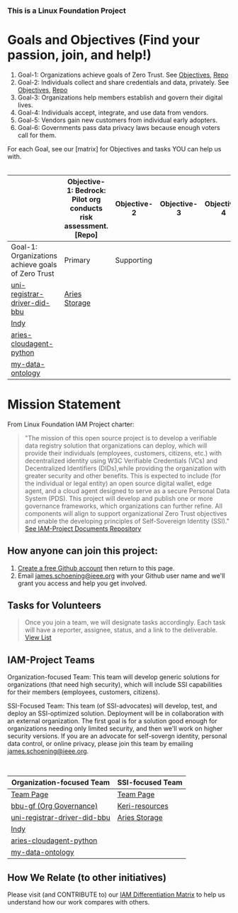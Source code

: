 ### This is a Linux Foundation Project
# Goals and Objectives (Find your passion, join, and help!)
1. Goal-1: Organizations achieve goals of Zero Trust. See [Objectives](), [Repo](https://github.com/I-AM-project/bbu-gf)
2. Goal-2: Individuals collect and share credentials and data, privately. See [Objectives](), [Repo]() 
3. Goal-3: Organizations help members establish and govern their digital lives.
4. Goal-4: Individuals accept, integrate, and use data from vendors.
5. Goal-5: Vendors gain new customers from individual early adopters.
6. Goal-6: Governments pass data privacy laws because enough voters call for them. 

For each Goal, see our [matrix] for Objectives and tasks YOU can help us with.   
<br/>

|  | Objective-1: Bedrock: Pilot org conducts risk assessment. [Repo]  | Objective-2 | Objective-3 | Objective-4 | Objective-5 | Objective-6 |
| -------------------- | -------------| ----------|  ----------| ----------| ----------| ----------|
| Goal-1: Organizations achieve goals of Zero Trust | Primary | Supporting |
| [uni-registrar-driver-did-bbu](https://github.com/I-AM-project/uni-registrar-driver-did-bbu)|[Aries Storage](https://github.com/I-AM-project/Aries-storage)             |
|  [Indy](https://github.com/I-AM-project/indy-sdk) |             |
|  [aries-cloudagent-python](https://github.com/I-AM-project/aries-cloudagent-python)  |               |      
|  [my-data-ontology](https://github.com/I-AM-project/my-data-ontology)|             |



# Mission Statement 
From Linux Foundation IAM Project charter:
> "The mission of this open source project is to develop a verifiable data registry
solution that organizations can deploy, which will provide their individuals
(employees, customers, citizens, etc.) with decentralized identity using W3C
Verifiable Credentials (VCs) and Decentralized Identifiers (DIDs),while providing
the organization with greater security and other benefits. This is expected to
include (for the individual or legal entity) an open source digital wallet, edge
agent, and a cloud agent designed to serve as a secure Personal Data System
(PDS). This project will develop and publish one or more governance
frameworks, which organizations can further refine. All components will align to
support organizational Zero Trust objectives and enable the developing principles
of Self-Sovereign Identity (SSI)."  [See IAM-Project Documents Repository](https://github.com/I-AM-project/Overall-Project-Documents)

## How anyone can join this project:  
1. [Create a free Github account](https://github.com) then return to this page.
2. Email james.schoening@ieee.org with your Github user name and we'll grant you access and help you get involved.     

## Tasks for Volunteers
> Once you join a team, we will designate tasks accordingly. Each task will have a reporter, assignee, status, and a link to the deliverable. 
[View List](https://github.com/I-AM-project/tasks-for-volunteers)

## IAM-Project Teams 
Organization-focused Team: This team will develop generic solutions for organizations (that need high security), which will include SSI capabilities for their members (employees, customers, citizens). 

SSI-Focused Team: This team (of SSI-advocates) will develop, test, and deploy an SSI-optimized solution. Deployment will be in collaboration with an external organization.  The first goal is for a solution good enough for organizations needing only limited security, and then we'll work on higher security versions.   If you are an advocate for self-sovergn identity, personal data control, or online privacy, please join this team by emailing james.schoening@ieee.org.  

<br/>

|  Organization-focused Team | SSI-focused Team |
| -------------------- | -------------|
|[Team Page](https://github.com/orgs/I-AM-project/teams/organization-focused-team)  |[Team Page](https://github.com/orgs/I-AM-project/teams/ssi-focused-team)  |
| [bbu-gf (Org Governance)](https://github.com/I-AM-project/bbu-gf) | [Keri-resources](https://github.com/I-AM-project/keri-resources) |
| [uni-registrar-driver-did-bbu](https://github.com/I-AM-project/uni-registrar-driver-did-bbu)|[Aries Storage](https://github.com/I-AM-project/Aries-storage)             |
|  [Indy](https://github.com/I-AM-project/indy-sdk) |             |
|  [aries-cloudagent-python](https://github.com/I-AM-project/aries-cloudagent-python)  |               |      
|  [my-data-ontology](https://github.com/I-AM-project/my-data-ontology)|             |

## How We Relate (to other initiatives)
Please visit (and CONTRIBUTE to) our [IAM Differentiation Matrix](https://docs.google.com/spreadsheets/d/160XP7o7k9FFyaFKeGaJFUj2zm7mz8xYUQI1lAVarrC0) to help us understand how our work compares with others.  
